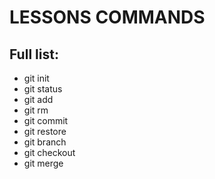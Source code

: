 # LESSONS COMMANDS

## Full list:

- git init
- git status
- git add
- git rm
- git commit
- git restore
- git branch
- git checkout
- git merge
